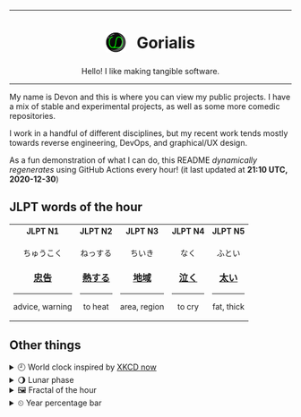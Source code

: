 ***

<h1 align="center">
<sub>
    <img src="readme/resources/avatar.png" height="36">
</sub>
&nbsp;
Gorialis
</h1>
<p align="center">
Hello! I like making tangible software.
</p>

***

My name is Devon and this is where you can view my public projects. I have a mix of stable and experimental projects, as well as some more comedic repositories.

I work in a handful of different disciplines, but my recent work tends mostly towards reverse engineering, DevOps, and graphical/UX design.

As a fun demonstration of what I can do, this README *dynamically regenerates* using GitHub Actions every hour! (it last updated at **21:10 UTC, 2020-12-30**)

<h2>JLPT words of the hour</h2>
<table>
    <tr>
        <th>JLPT N1</th>
        <th>JLPT N2</th>
        <th>JLPT N3</th>
        <th>JLPT N4</th>
        <th>JLPT N5</th>
    </tr>
    <tr>
        <td>
            <p align="center">ちゅうこく</p>
            <h3 align="center"><b><a href="https://jisho.org/search/%E5%BF%A0%E5%91%8A">忠告</a></b></h3>
            <hr>
            <p align="center">advice,<wbr> warning</p>
        </td>
        <td>
            <p align="center">ねっする</p>
            <h3 align="center"><b><a href="https://jisho.org/search/%E7%86%B1%E3%81%99%E3%82%8B">熱する</a></b></h3>
            <hr>
            <p align="center">to heat</p>
        </td>
        <td>
            <p align="center">ちいき</p>
            <h3 align="center"><b><a href="https://jisho.org/search/%E5%9C%B0%E5%9F%9F">地域</a></b></h3>
            <hr>
            <p align="center">area,<wbr> region</p>
        </td>
        <td>
            <p align="center">なく</p>
            <h3 align="center"><b><a href="https://jisho.org/search/%E6%B3%A3%E3%81%8F">泣く</a></b></h3>
            <hr>
            <p align="center">to cry</p>
        </td>
        <td>
            <p align="center">ふとい</p>
            <h3 align="center"><b><a href="https://jisho.org/search/%E5%A4%AA%E3%81%84">太い</a></b></h3>
            <hr>
            <p align="center">fat,<wbr> thick</p>
        </td>
    </tr>
</table>

<h2>Other things</h2>
<details>
<summary>🕘  World clock inspired by <a href="https://xkcd.com/now">XKCD now</a></summary>

> <img src="generated/now.png" width="512">

</details>
<details>
<summary>🌖 Lunar phase</summary>

The moon is approximately 56.91% through its phase (Waning Gibbous).

</details>
<details>
<summary>&#x1f5bc; Fractal of the hour</summary>

> <img src="generated/fractal.png" width="512">

</details>
<details>
<summary>&#x23f2; Year percentage bar</summary>
<pre><code>2020 [███████████████████▁] 99.69%</code></pre>
</details>

